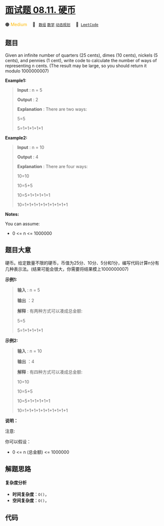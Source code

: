 # [面试题 08.11. 硬币](https://leetcode.cn/problems/coin-lcci)

🟠 <font color=#ffb800>Medium</font>&emsp; 🔖&ensp; [`数组`](/outline/tag/array.md) [`数学`](/outline/tag/math.md) [`动态规划`](/outline/tag/dynamic-programming.md)&emsp; 🔗&ensp;[`LeetCode`](https://leetcode.cn/problems/coin-lcci)

## 题目

Given an infinite number of quarters (25 cents), dimes (10 cents), nickels (5
cents), and pennies (1 cent), write code to calculate the number of ways of
representing n cents. (The result may be large, so you should return it modulo
1000000007)

**Example1:**

> 
> 
> 
> 
> 
> **Input** : n = 5
> 
> **Output** : 2
> 
> **Explanation** : There are two ways:
> 
> 5=5
> 
> 5=1+1+1+1+1

**Example2:**

> 
> 
> 
> 
> 
> **Input** : n = 10
> 
> **Output** : 4
> 
> **Explanation** : There are four ways:
> 
> 10=10
> 
> 10=5+5
> 
> 10=5+1+1+1+1+1
> 
> 10=1+1+1+1+1+1+1+1+1+1
> 
> 

**Notes:**

You can assume:

  * 0 <= n <= 1000000


## 题目大意

硬币。给定数量不限的硬币，币值为25分、10分、5分和1分，编写代码计算n分有几种表示法。(结果可能会很大，你需要将结果模上1000000007)

**示例1:**

> 
> 
> 
> 
> 
> **输入** : n = 5
> 
> **输出** ：2
> 
> **解释** : 有两种方式可以凑成总金额:
> 
> 5=5
> 
> 5=1+1+1+1+1
> 
> 

**示例2:**

> 
> 
> 
> 
> 
> **输入** : n = 10
> 
> **输出** ：4
> 
> **解释** : 有四种方式可以凑成总金额:
> 
> 10=10
> 
> 10=5+5
> 
> 10=5+1+1+1+1+1
> 
> 10=1+1+1+1+1+1+1+1+1+1
> 
> 

**说明：**

注意:

你可以假设：

  * 0 <= n (总金额) <= 1000000


## 解题思路

#### 复杂度分析

- **时间复杂度**：`O()`，
- **空间复杂度**：`O()`，

## 代码

```javascript

```